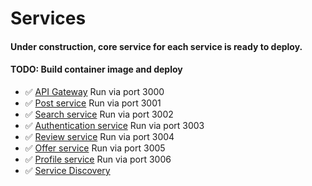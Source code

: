 # Services
#### Under construction, core service for each service is ready to deploy.
#### TODO: Build container image and deploy
* :white_check_mark: [API Gateway](https://github.com/Skydddoogg/soa2019_group2/tree/master/service/api-gateway) Run via port 3000
* :white_check_mark: [Post service](https://github.com/Skydddoogg/soa2019_group2/tree/master/service/post) Run via port 3001
* :white_check_mark: [Search service](https://github.com/Skydddoogg/soa2019_group2/tree/master/service/search) Run via port 3002
* :white_check_mark: [Authentication service](https://github.com/Skydddoogg/soa2019_group2/tree/master/service/auth) Run via port 3003
* :white_check_mark: [Review service](https://github.com/Skydddoogg/soa2019_group2/tree/master/service/review) Run via port 3004
* :white_check_mark: [Offer service](https://github.com/Skydddoogg/soa2019_group2/tree/master/service/offer) Run via port 3005
* :white_check_mark: [Profile service](https://github.com/Skydddoogg/soa2019_group2/tree/master/service/profile) Run via port 3006
* :white_check_mark: [Service Discovery](https://github.com/Skydddoogg/soa2019_group2/tree/master/service/service-discovery-server)

